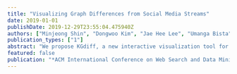 ```yaml
---
title: "Visualizing Graph Differences from Social Media Streams"
date: 2019-01-01
publishDate: 2019-12-29T23:55:04.475940Z
authors: ["Minjeong Shin", "Dongwoo Kim", "Jae Hee Lee", "Umanga Bista", "Lexing Xie"]
publication_types: ["1"]
abstract: "We propose KGdiff, a new interactive visualization tool for social media content focusing on entities and relationships. The core component is a layout algorithm that highlights the differences between two graphs. We apply this algorithm on knowledge graphs consisting of named entities and their relations extracted from text streams over different time periods. The visualization system provides additional information such as the volume and frequency ranking of entities and allows users to select which parts of the graph to visualize interactively. On Twitter and news article collections, KGdiff allows users to compare different data subsets. Results of such comparisons often reveal topical or geographical changes in a discussion. More broadly, graph differences are useful for a wide range of relational data comparison tasks, such as comparing social interaction graphs, identifying changes in user behavior, or discovering differences in graphs from distinct sources, geography, or political stance."
featured: false
publication: "*ACM International Conference on Web Search and Data Mining (WSDM '19), Demo*"
---
```


